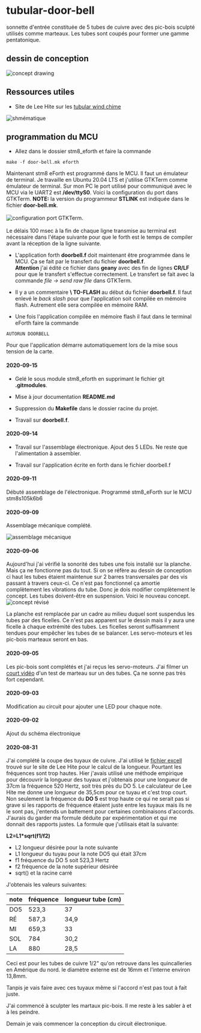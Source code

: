 # tubular-door-bell
sonnette d'entrée constituée de 5 tubes de cuivre avec des pic-bois sculpté utilisés comme marteaux.  Les tubes sont coupés pour former une gamme pentatonique.

## dessin de conception

![concept drawing](docs/tubular-door-bell.png)

## Ressources utiles

* Site de Lee Hite sur les [tubular wind chime](http://leehite.org/Chimes.htm)

![shmématique](docs/tubular-door-bell-schematic.png)

## programmation du MCU

* Allez dans le dossier stm8_eforth et faire la commande 
```
make -f door-bell.mk eforth
```
Maintenant stm8 eForth est programmé dans le MCU. Il faut un émulateur de terminal. Je travaille en Ubuntu 20.04 LTS et j'utilise GTKTerm comme émulateur de terminal. Sur mon PC le port utilisé pour communiqué avec le MCU via le UART2 est **/dev/ttyS0**. Voici la configuration du port dans GTKTerm. **NOTE:** la version du programmeur **STLINK** est indiquée dans le fichier **door-bell.mk**.
<br><br>
![configuration port GTKTerm](docs/config_gtkterm.png). 
<br><br>
Le délais 100 msec à la fin de chaque ligne transmise au terminal est nécessaire dans l'étape suivante pour que le forth est le temps de compiler avant la réception de la ligne suivante.

* L'application forth **doorbell.f** doit maintenant être programmée dans le MCU. Ça se fait par le transfert du fichier **doorbell.f**.<br>**Attention** j'ai édité ce fichier dans **geany** avec des fin de lignes **CR/LF** pour que le transfert s'effectue correctement. Le transfert se fait avec la commande *file -&gt; send raw file* dans GTKTerm. 

* Il y a un commentaire **\ TO-FLASH**  au début du fichier **doorbell.f**. Il faut enlevé le *back slash* pour que l'application soit compilée en mémoire flash. Autrement elle sera compilée en mémoire RAM. 

* Une fois l'application compilée en mémoire flash il faut dans le terminal eForth faire la commande 
```
AUTORUN DOORBELL
```
Pour que l'application démarre automatiquement lors de la mise sous tension de la carte.

#### 2020-09-15

* Gelé le sous module stm8_eforth en supprimant le fichier git **.gitmodules**. 

* Mise à jour documentation **README.md**

* Suppression du **Makefile** dans le dossier racine du projet.

* Travail sur **doorbell.f**. 


#### 2020-09-14

* Travail sur l'assemblage électronique. Ajout des 5 LEDs. Ne reste que l'alimentation à assembler.

* Travail sur l'application écrite en forth dans le fichier doorbell.f

#### 2020-09-11

Débuté assemblage de l'électronique. Programmé stm8_eForth sur le MCU stm8s105k6b6 


#### 2020-09-09

Assemblage mécanique complété. 

![assemblage mécanique](docs/assemblage-mécanique.png)

#### 2020-09-06

Aujourd'hui j'ai vérifié la sonorité des tubes une fois installé sur la planche. Mais ça ne fonctionne pas du tout. Si on se réfère au dessin de conception ci haut les tubes étaient maintenue sur 2 barres transversales par des vis passant à travers ceux-ci. Ce n'est pas fonctionnel ça amortie complètement les vibrations du tube. Donc je dois modifier complètement le concept. Les tubes doivent-être en suspension. Voici le nouveau concept. 
![concept révisé](docs/tubular-door-bell-concept-revised.png)

La planche est remplacée par un cadre au milieu duquel sont suspendus les tubes par des ficelles. Ce n'est pas apparent sur le dessin mais il y aura une ficelle à chaque extrémité des tubes. Les ficelles seront suffisamment tendues pour empêcher les tubes de se balancer. Les servo-moteurs et les pic-bois marteaux seront en bas.

#### 2020-09-05

Les pic-bois sont complétés et j'ai reçus les servo-moteurs. J'ai filmer un [court vidéo](https://youtu.be/YS0n4aLLaUM) d'un test de marteau sur un des tubes. Ça ne sonne pas très fort cependant.  


#### 2020-09-03

Modification au circuit pour ajouter une LED pour chaque note. 

#### 2020-09-02

Ajout du schéma électronique

#### 2020-08-31

J'ai complété la coupe des tuyaux de cuivre. J'ai utilisé le [fichier excell](docs/DIY_Millimeters_Wind_Chime_Tube_Calculator_A=440_Pentatonic_Scale.ods) trouvé sur le site de Lee Hite pour le calcul de la longueur. Pourtant les fréquences sont trop hautes. Hier j'avais utilisé une méthode empirique pour découvrir la longueur des tuyaux et j'obtenais pour une longueur de 37cm la fréquence 520 Hertz, soit très près du DO 5.  Le calculateur de Lee Hite me donne une longueur de 35,5cm pour ce tuyau et c'est trop court. Non seulement la fréquence du **DO 5** est trop haute ce qui ne serait pas si grave si les rapports de fréquence étaient juste entre les tuyaux mais ils ne le sont pas, j'entends un battement pour certaines combinaisons d'accords. J'aurais du garder ma formule déduite par expérimentation et qui me donnait des rapports justes. La formule que j'utilisais était la suivante:

**L2=L1*sqrt(f1/f2)**

* L2  longueur désirée pour la note suivante
* L1  longueur du tuyau pour la note DO5 qui était 37cm
* f1  fréquence du DO 5 soit 523,3 Hertz
* f2  fréquence de la note supérieur désirée 
* sqrt() et la racine carré

J'obtenais les valeurs suivantes:

note | fréquence | longueur tube (cm)
-|-|-
DO5|523,3 | 37
RÉ|587,3 | 34,9
MI|659,3 | 33
SOL|784 | 30,2
LA |880 | 28,5

Ceci est pour les tubes de cuivre 1/2" qu'on retrouve dans les quincalleries en Amérique du nord. le diamètre externe est de 16mm et l'interne environ 13,8mm. 

Tanpis je vais faire avec ces tuyaux même si l'accord n'est pas tout à fait juste. 

J'ai commencé à sculpter les martaux pic-bois. Il me reste à les sabler à et à les peindre. 

Demain je vais commencer la conception du circuit électronique.

